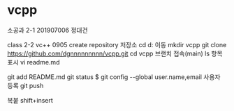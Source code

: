 # vcpp
소공과 2-1
201907006 정대건

class 2-2 vc++
0905 create
repository 저장소
cd d: 이동
mkdir vcpp
git clone https://github.com/dgnnnnnnnnn/vcpp.git
cd vcpp 브랜치 접속(main)
ls 항목표시
vi readme.md

git add README.md
git status
$ git config --global user.name,email  사용자 등록
git push


복붙 shift+insert


